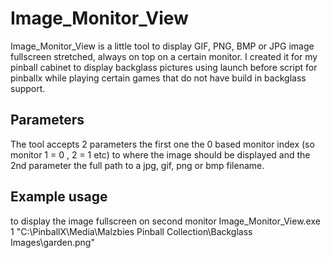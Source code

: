 # Image_Monitor_View
Image_Monitor_View is a little tool to display GIF, PNG, BMP or JPG image fullscreen stretched, always on top on a certain monitor. I created it for my pinball cabinet to display backglass pictures using launch before script for pinballx while playing
certain games that do not have build in backglass support.

## Parameters
The tool accepts 2 parameters the first one the 0 based monitor index  (so monitor 1 = 0 , 2 = 1 etc) to where the image should be displayed and the 2nd parameter the full path to a jpg, gif, png or bmp filename.

## Example usage
to display the image fullscreen on second monitor
Image_Monitor_View.exe 1 "C:\PinballX\Media\Malzbies Pinball Collection\Backglass Images\garden.png"
